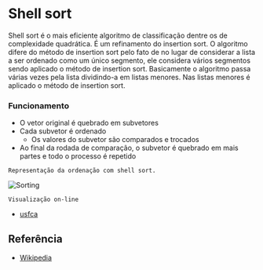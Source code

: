 # Shell sort

Shell sort é o mais eficiente algoritmo de classificação dentre os de complexidade quadrática. É um refinamento do insertion sort. O algoritmo difere do método de insertion sort pelo fato de no lugar de considerar a lista a ser ordenado como um único segmento, ele considera vários segmentos sendo aplicado o método de insertion sort. Basicamente o algoritmo passa várias vezes pela lista dividindo-a em listas menores. Nas listas menores é aplicado o método de insertion sort.

### Funcionamento

* O vetor original é quebrado em subvetores
* Cada subvetor é ordenado
  * Os valores do subvetor são comparados e trocados
* Ao final da rodada de comparação, o subvetor é quebrado em mais partes e todo o processo é repetido

```
Representação da ordenação com shell sort.
```
![Sorting](https://upload.wikimedia.org/wikipedia/commons/d/d8/Sorting_shellsort_anim.gif)

```
Visualização on-line
```
- [usfca](https://www.cs.usfca.edu/~galles/visualization/ComparisonSort.html)

## Referência

- [Wikipedia](https://en.wikipedia.org/wiki/Shellsort)